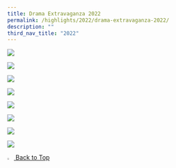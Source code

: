 ```yaml
---
title: Drama Extravaganza 2022
permalink: /highlights/2022/drama-extravaganza-2022/
description: ""
third_nav_title: "2022"
---
```

![](/images/Highlights/2022/Drama%20Extravaganza%202022/Drama%20Extravaganza%202022%20(FTPPS%20WEBSITE)_Page_1.jpg)

![](/images/Highlights/2022/Drama%20Extravaganza%202022/Drama%20Extravaganza%202022%20(FTPPS%20WEBSITE)_Page_2.jpg)

![](/images/Highlights/2022/Drama%20Extravaganza%202022/Drama%20Extravaganza%202022%20(FTPPS%20WEBSITE)_Page_3.jpg)

![](/images/Highlights/2022/Drama%20Extravaganza%202022/Drama%20Extravaganza%202022%20(FTPPS%20WEBSITE)_Page_4.jpg)

![](/images/Highlights/2022/Drama%20Extravaganza%202022/Drama%20Extravaganza%202022%20(FTPPS%20WEBSITE)_Page_5.jpg)

![](/images/Highlights/2022/Drama%20Extravaganza%202022/Drama%20Extravaganza%202022%20(FTPPS%20WEBSITE)_Page_6.jpg)

![](/images/Highlights/2022/Drama%20Extravaganza%202022/Drama%20Extravaganza%202022%20(FTPPS%20WEBSITE)_Page_7.jpg)

![](/images/Highlights/2022/Drama%20Extravaganza%202022/Drama%20Extravaganza%202022%20(FTPPS%20WEBSITE)_Page_8.jpg)

<a href="/drama-extravaganza-2022#lo_main">
	 <img src="/images/arrow-up.png" style="width:3%" align="centre"/>
	Back to Top
	</p>
</a>